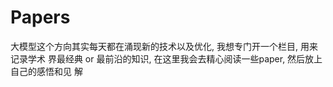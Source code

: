 # Papers

大模型这个方向其实每天都在涌现新的技术以及优化, 我想专门开一个栏目, 用来记录学术
界最经典 or 最前沿的知识, 在这里我会去精心阅读一些paper, 然后放上自己的感悟和见
解
